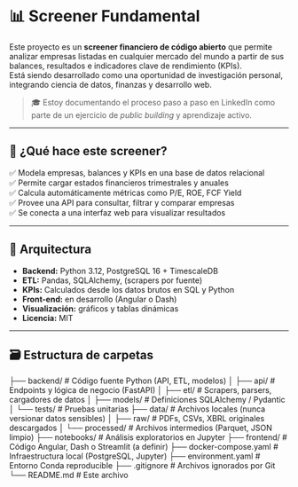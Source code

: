 # 📊 Screener Fundamental

Este proyecto es un **screener financiero de código abierto** que permite analizar empresas listadas en cualquier mercado del mundo a partir de sus balances, resultados e indicadores clave de rendimiento (KPIs).  
Está siendo desarrollado como una oportunidad de investigación personal, integrando ciencia de datos, finanzas y desarrollo web.

> 🎓 Estoy documentando el proceso paso a paso en LinkedIn como parte de un ejercicio de *public building* y aprendizaje activo.

---

## 🚀 ¿Qué hace este screener?

✅ Modela empresas, balances y KPIs en una base de datos relacional  
✅ Permite cargar estados financieros trimestrales y anuales  
✅ Calcula automáticamente métricas como P/E, ROE, FCF Yield  
✅ Provee una API para consultar, filtrar y comparar empresas  
✅ Se conecta a una interfaz web para visualizar resultados

---

## 🧱 Arquitectura

- **Backend:** Python 3.12, PostgreSQL 16 + TimescaleDB
- **ETL:** Pandas, SQLAlchemy, (scrapers por fuente)
- **KPIs:** Calculados desde los datos brutos en SQL y Python
- **Front-end:** en desarrollo (Angular o Dash)
- **Visualización:** gráficos y tablas dinámicas
- **Licencia:** MIT

---

## 🗃 Estructura de carpetas

├── backend/ # Código fuente Python (API, ETL, modelos)
│ ├── api/ # Endpoints y lógica de negocio (FastAPI)
│ ├── etl/ # Scrapers, parsers, cargadores de datos
│ ├── models/ # Definiciones SQLAlchemy / Pydantic
│ └── tests/ # Pruebas unitarias
├── data/ # Archivos locales (nunca versionar datos sensibles)
│ ├── raw/ # PDFs, CSVs, XBRL originales descargados
│ └── processed/ # Archivos intermedios (Parquet, JSON limpio)
├── notebooks/ # Análisis exploratorios en Jupyter
├── frontend/ # Código Angular, Dash o Streamlit (a definir)
├── docker-compose.yaml # Infraestructura local (PostgreSQL, Jupyter)
├── environment.yaml # Entorno Conda reproducible
├── .gitignore # Archivos ignorados por Git
└── README.md # Este archivo

